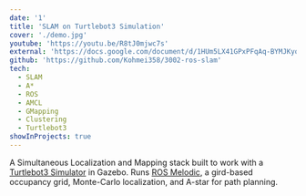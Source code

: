 ```yaml
---
date: '1'
title: 'SLAM on Turtlebot3 Simulation'
cover: './demo.jpg'
youtube: 'https://youtu.be/R8tJ0mjwc7s'
external: 'https://docs.google.com/document/d/1HUm5LX41GPxPFqAq-BYMJKyqNlAE1_ki91mHWRNtfwc/edit?usp=sharing'
github: 'https://github.com/Kohmei358/3002-ros-slam'
tech:
  - SLAM
  - A*
  - ROS
  - AMCL
  - GMapping
  - Clustering
  - Turtlebot3
showInProjects: true
---
```


A Simultaneous Localization and Mapping stack built to work with a [Turtlebot3 Simulator](https://github.com/ROBOTIS-GIT/turtlebot3_simulations) in Gazebo. Runs [ROS Melodic](http://wiki.ros.org/melodic), a gird-based occupancy grid, Monte-Carlo localization, and A-star for path planning.
